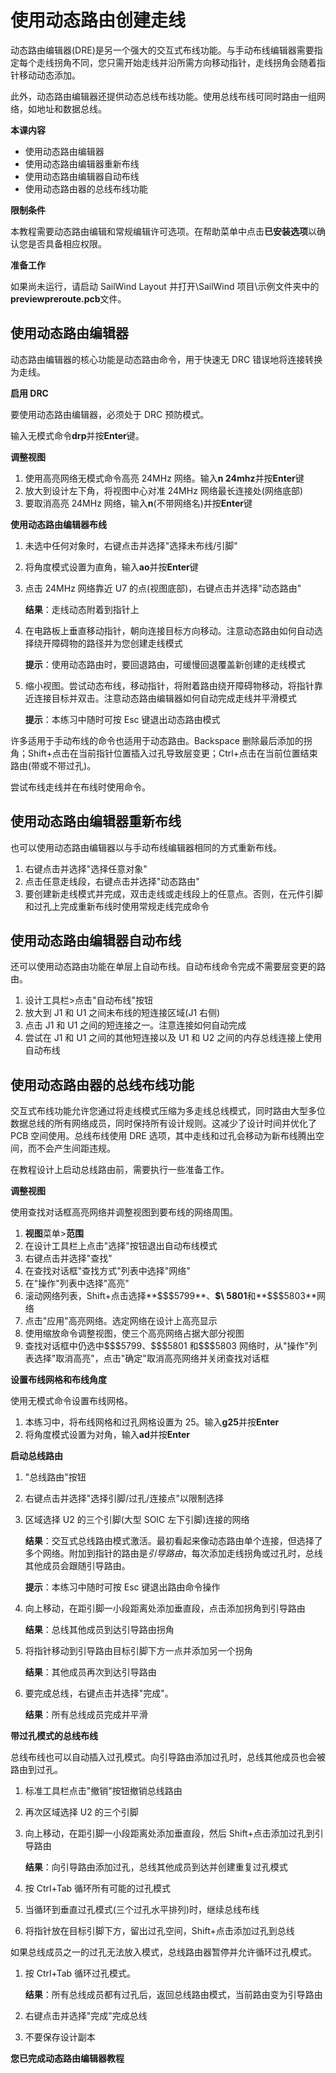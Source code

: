 # 使用动态路由创建走线

动态路由编辑器(DRE)是另一个强大的交互式布线功能。与手动布线编辑器需要指定每个走线拐角不同，您只需开始走线并沿所需方向移动指针，走线拐角会随着指针移动动态添加。

此外，动态路由编辑器还提供动态总线布线功能。使用总线布线可同时路由一组网络，如地址和数据总线。

**本课内容**

- 使用动态路由编辑器
- 使用动态路由编辑器重新布线
- 使用动态路由编辑器自动布线
- 使用动态路由器的总线布线功能

**限制条件**

本教程需要动态路由编辑和常规编辑许可选项。在帮助菜单中点击**已安装选项**以确认您是否具备相应权限。

**准备工作**

如果尚未运行，请启动 SailWind Layout 并打开\SailWind 项目\示例文件夹中的**previewpreroute.pcb**文件。

## 使用动态路由编辑器

动态路由编辑器的核心功能是动态路由命令，用于快速无 DRC 错误地将连接转换为走线。

**启用 DRC**

要使用动态路由编辑器，必须处于 DRC 预防模式。

输入无模式命令**drp**并按**Enter**键。

**调整视图**

1. 使用高亮网络无模式命令高亮 24MHz 网络。输入**n 24mhz**并按**Enter**键
2. 放大到设计左下角，将视图中心对准 24MHz 网络最长连接处(网络底部)
3. 要取消高亮 24MHz 网络，输入**n**(不带网络名)并按**Enter**键

**使用动态路由编辑器布线**

1. 未选中任何对象时，右键点击并选择"选择未布线/引脚"
2. 将角度模式设置为直角，输入**ao**并按**Enter**键
3. 点击 24MHz 网络靠近 U7 的点(视图底部)，右键点击并选择"动态路由"

   **结果**：走线动态附着到指针上

4. 在电路板上垂直移动指针，朝向连接目标方向移动。注意动态路由如何自动选择绕开障碍物的路径并为您创建走线模式

   **提示**：使用动态路由时，要回退路由，可缓慢回退覆盖新创建的走线模式

5. 缩小视图。尝试动态布线，移动指针，将附着路由绕开障碍物移动，将指针靠近连接目标并双击。注意动态路由编辑器如何自动完成走线并平滑模式

   **提示**：本练习中随时可按 Esc 键退出动态路由模式

许多适用于手动布线的命令也适用于动态路由。Backspace 删除最后添加的拐角；Shift+点击在当前指针位置插入过孔导致层变更；Ctrl+点击在当前位置结束路由(带或不带过孔)。

尝试布线走线并在布线时使用命令。

## 使用动态路由编辑器重新布线

也可以使用动态路由编辑器以与手动布线编辑器相同的方式重新布线。

1. 右键点击并选择"选择任意对象"
2. 点击任意走线段，右键点击并选择"动态路由"
3. 要创建新走线模式并完成，双击走线或走线段上的任意点。否则，在元件引脚和过孔上完成重新布线时使用常规走线完成命令

## 使用动态路由编辑器自动布线

还可以使用动态路由功能在单层上自动布线。自动布线命令完成不需要层变更的路由。

1. 设计工具栏>点击"自动布线"按钮
2. 放大到 J1 和 U1 之间未布线的短连接区域(J1 右侧)
3. 点击 J1 和 U1 之间的短连接之一。注意连接如何自动完成
4. 尝试在 J1 和 U1 之间的其他短连接以及 U1 和 U2 之间的内存总线连接上使用自动布线

## 使用动态路由器的总线布线功能

交互式布线功能允许您通过将走线模式压缩为多走线总线模式，同时路由大型多位数据总线的所有网络成员，同时保持所有设计规则。这减少了设计时间并优化了 PCB 空间使用。总线布线使用 DRE 选项，其中走线和过孔会移动为新布线腾出空间，而不会产生间距违规。

在教程设计上启动总线路由前，需要执行一些准备工作。

**调整视图**

使用查找对话框高亮网络并调整视图到要布线的网络周围。

1. **视图**菜单>**范围**
2. 在设计工具栏上点击"选择"按钮退出自动布线模式
3. 右键点击并选择"查找"
4. 在查找对话框"查找方式"列表中选择"网络"
5. 在"操作"列表中选择"高亮"
6. 滚动网络列表，Shift+点击选择**\$\$\$5799**、**\$\ 5801**和**\$\$\$5803**网络
7. 点击"应用"高亮网络。选定网络在设计上高亮显示
8. 使用缩放命令调整视图，使三个高亮网络占据大部分视图
9. 查找对话框中仍选中\$\$\$5799、\$\$\$5801 和\$\$\$5803 网络时，从"操作"列表选择"取消高亮"，点击"确定"取消高亮网络并关闭查找对话框

**设置布线网格和布线角度**

使用无模式命令设置布线网格。

1. 本练习中，将布线网格和过孔网格设置为 25。输入**g25**并按**Enter**
2. 将角度模式设置为对角，输入**ad**并按**Enter**

**启动总线路由**

1. "总线路由"按钮

2. 右键点击并选择"选择引脚/过孔/连接点"以限制选择

3. 区域选择 U2 的三个引脚(大型 SOIC 左下引脚)连接的网络

   **结果**：交互式总线路由模式激活。最初看起来像动态路由单个连接，但选择了多个网络。附加到指针的路由是*引导路由*，每次添加走线拐角或过孔时，总线其他成员会跟随引导路由。

   **提示**：本练习中随时可按 Esc 键退出路由命令操作

4. 向上移动，在距引脚一小段距离处添加垂直段，点击添加拐角到引导路由

   **结果**：总线其他成员到达引导路由拐角

5. 将指针移动到引导路由目标引脚下方一点并添加另一个拐角

   **结果**：其他成员再次到达引导路由

6. 要完成总线，右键点击并选择"完成"。

   **结果**：所有总线成员完成并平滑

**带过孔模式的总线布线**

总线布线也可以自动插入过孔模式。向引导路由添加过孔时，总线其他成员也会被路由到过孔。

1. 标准工具栏点击"撤销"按钮撤销总线路由
2. 再次区域选择 U2 的三个引脚
3. 向上移动，在距引脚一小段距离处添加垂直段，然后 Shift+点击添加过孔到引导路由

   **结果**：向引导路由添加过孔，总线其他成员到达并创建重复过孔模式

4. 按 Ctrl+Tab 循环所有可能的过孔模式
5. 当循环到垂直过孔模式(三个过孔水平排列)时，继续总线布线

6. 将指针放在目标引脚下方，留出过孔空间，Shift+点击添加过孔到总线

如果总线成员之一的过孔无法放入模式，总线路由器暂停并允许循环过孔模式。

1. 按 Ctrl+Tab 循环过孔模式。

   **结果**：所有总线成员都有过孔后，返回总线路由模式，当前路由变为引导路由

2. 右键点击并选择"完成"完成总线

3. 不要保存设计副本

**您已完成动态路由编辑器教程**